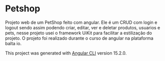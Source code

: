 # Petshop
Projeto web de um PetShop feito com angular. Ele é um CRUD com login e logout sendo assim podendo criar, editar, ver e deletar produtos, usuarios e pets, nesse projeto usei o framework UiKit para facilitar a estilização do projeto. O projeto foi realizado durante o curso de angular na plataforma balta io. 

This project was generated with [Angular CLI](https://github.com/angular/angular-cli) version 15.2.0.
